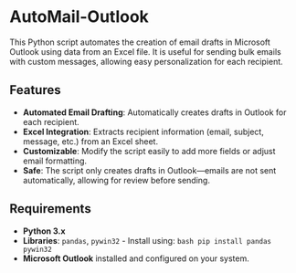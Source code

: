 # AutoMail-Outlook
This Python script automates the creation of email drafts in Microsoft Outlook using data from an Excel file. It is useful for sending bulk emails with custom messages, allowing easy personalization for each recipient.

## Features
- **Automated Email Drafting**: Automatically creates drafts in Outlook for each recipient.
- **Excel Integration**: Extracts recipient information (email, subject, message, etc.) from an Excel sheet.
- **Customizable**: Modify the script easily to add more fields or adjust email formatting.
- **Safe**: The script only creates drafts in Outlook—emails are not sent automatically, allowing for review before sending.

## Requirements
- **Python 3.x**
- **Libraries**: `pandas`, `pywin32` - Install using: ```bash pip install pandas pywin32 ```
- **Microsoft Outlook** installed and configured on your system.
